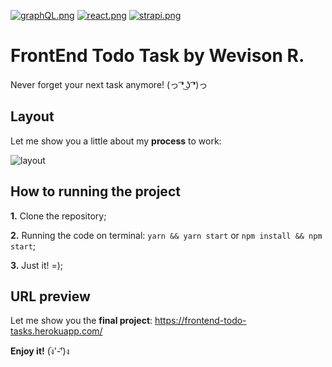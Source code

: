 [![graphQL.png](https://i.postimg.cc/25p7RcGc/graphQL.png)](https://postimg.cc/jDX7yhGP) [![react.png](https://i.postimg.cc/G2dP94Zv/react.png)](https://postimg.cc/bGVSBwYv) [![strapi.png](https://i.postimg.cc/QtmQ7X3w/strapi.png)](https://postimg.cc/DJW4k3mP)

# FrontEnd Todo Task by Wevison R.
Never forget your next task anymore! (っ ͡❛ ͜ʖ ͡❛)っ

## Layout
Let me show you a little about my __process__ to work:

![layout](https://www.imagemhost.com.br/images/2022/03/31/layout.jpg)

## How to running the project
__1.__ Clone the repository;  

__2.__ Running the code on terminal: `yarn && yarn start` or `npm install && npm start`;  

__3.__ Just it! =);  

## URL preview
Let me show you the **final project**: https://frontend-todo-tasks.herokuapp.com/

__Enjoy it!__ (ง︡'-'︠)ง
